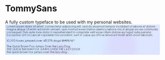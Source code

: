 # TommySans
A fully custom typeface to be used with my personal websites.
<img title="TommySans preview" alt="lorem ipsum typeface preview" src="preview.png">
